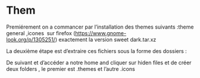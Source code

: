 # Them 
Premiérement on a commancer par l’installation des themes suivants :theme general ,icones  sur firefox (https://www.gnome-look.org/p/1305251/) exactement la version sweet dark.tar.xz 

La deuxième étape est d’extraire ces fichiers sous la forme des dossiers :

De suivant et d’accéder a notre home and cliquer sur hiden files et de créer deux folders , le premier est .themes et l’autre .icons
